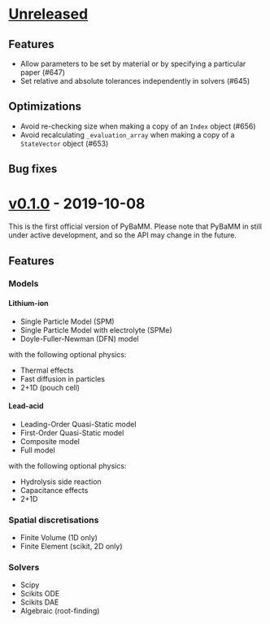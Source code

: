 # [Unreleased](https://github.com/pybamm-team/PyBaMM)

## Features

- Allow parameters to be set by material or by specifying a particular paper (#647)
- Set relative and absolute tolerances independently in solvers (#645)

## Optimizations

- Avoid re-checking size when making a copy of an `Index` object (#656)
- Avoid recalculating `_evaluation_array` when making a copy of a `StateVector` object (#653)

## Bug fixes

# [v0.1.0](https://github.com/pybamm-team/PyBaMM/tree/v0.1.0) - 2019-10-08

This is the first official version of PyBaMM.
Please note that PyBaMM in still under active development, and so the API may change in the future.

## Features

### Models

#### Lithium-ion

- Single Particle Model (SPM)
- Single Particle Model with electrolyte (SPMe)
- Doyle-Fuller-Newman (DFN) model

with the following optional physics:

- Thermal effects
- Fast diffusion in particles
- 2+1D (pouch cell)

#### Lead-acid

- Leading-Order Quasi-Static model
- First-Order Quasi-Static model
- Composite model
- Full model

with the following optional physics:

- Hydrolysis side reaction
- Capacitance effects
- 2+1D


### Spatial discretisations

- Finite Volume (1D only)
- Finite Element (scikit, 2D only)

### Solvers

- Scipy
- Scikits ODE
- Scikits DAE
- Algebraic (root-finding)
